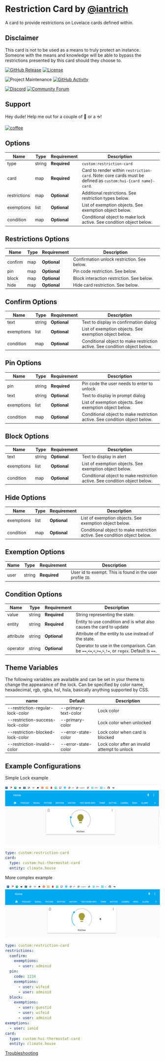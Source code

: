 # Restriction Card by [@iantrich](https://www.github.com/iantrich)

A card to provide restrictions on Lovelace cards defined within.

## Disclaimer

This card is not to be used as a means to truly protect an instance. Someone with the means and knowledge will be able to bypass the restrictions presented by this card should they choose to.

[![GitHub Release][releases-shield]][releases]
[![License][license-shield]](LICENSE.md)

![Project Maintenance][maintenance-shield]
[![GitHub Activity][commits-shield]][commits]

[![Discord][discord-shield]][discord]
[![Community Forum][forum-shield]][forum]

## Support

Hey dude! Help me out for a couple of :beers: or a :coffee:!

[![coffee](https://www.buymeacoffee.com/assets/img/custom_images/black_img.png)](https://www.buymeacoffee.com/zJtVxUAgH)

## Options

| Name         | Type   | Requirement  | Description                                                                                                  |
| ------------ | ------ | ------------ | ------------------------------------------------------------------------------------------------------------ |
| type         | string | **Required** | `custom:restriction-card`                                                                                    |
| card         | map    | **Required** | Card to render within `restriction-card`. Note: core cards must be defined as `custom:hui-{card name}-card`. |
| restrictions | map    | **Optional** | Additional restrictions. See restriction types below.                                                        |
| exemptions   | list   | **Optional** | List of exemption objects. See exemption object below.                                                       |
| condition    | map    | **Optional** | Conditional object to make lock active. See condition object below.                                          |

## Restrictions Options

| Name    | Type | Requirement  | Description                                 |
| ------- | ---- | ------------ | ------------------------------------------- |
| confirm | map  | **Optional** | Confirmation unlock restriction. See below. |
| pin     | map  | **Optional** | Pin code restriction. See below.            |
| block   | map  | **Optional** | Block interaction restriction. See below.   |
| hide    | map  | **Optional** | Hide card restriction. See below.           |

## Confirm Options

| Name       | Type   | Requirement  | Description                                                                |
| ---------- | ------ | ------------ | -------------------------------------------------------------------------- |
| text       | string | **Optional** | Text to display in confirmation dialog                                     |
| exemptions | list   | **Optional** | List of exemption objects. See exemption object below.                     |
| condition  | map    | **Optional** | Conditional object to make restriction active. See condition object below. |

## Pin Options

| Name       | Type   | Requirement  | Description                                                                |
| ---------- | ------ | ------------ | -------------------------------------------------------------------------- |
| pin        | string | **Required** | Pin code the user needs to enter to unlock                                 |
| text       | string | **Optional** | Text to display in prompt dialog                                           |
| exemptions | list   | **Optional** | List of exemption objects. See exemption object below.                     |
| condition  | map    | **Optional** | Conditional object to make restriction active. See condition object below. |

## Block Options

| Name       | Type   | Requirement  | Description                                                                |
| ---------- | ------ | ------------ | -------------------------------------------------------------------------- |
| text       | string | **Optional** | Text to display in alert                                                   |
| exemptions | list   | **Optional** | List of exemption objects. See exemption object below.                     |
| condition  | map    | **Optional** | Conditional object to make restriction active. See condition object below. |

## Hide Options

| Name       | Type | Requirement  | Description                                                                |
| ---------- | ---- | ------------ | -------------------------------------------------------------------------- |
| exemptions | list | **Optional** | List of exemption objects. See exemption object below.                     |
| condition  | map  | **Optional** | Conditional object to make restriction active. See condition object below. |

## Exemption Options

| Name | Type   | Requirement  | Description                                                |
| ---- | ------ | ------------ | ---------------------------------------------------------- |
| user | string | **Required** | User id to exempt. This is found in the user profile `ID`. |

## Condition Options

| Name      | Type   | Requirement  | Description                                                                                         |
| --------- | ------ | ------------ | --------------------------------------------------------------------------------------------------- |
| value     | string | **Required** | String representing the state.                                                                      |
| entity    | string | **Required** | Entity to use condition and is what also causes the card to update                                  |
| attribute | string | **Optional** | Attribute of the entity to use instead of the state.                                                |
| operator  | string | **Optional** | Operator to use in the comparison. Can be `==`,`<=`,`<`,`>=`,`>`,`!=`, or `regex`. Default is `==`. |

## Theme Variables

The following variables are available and can be set in your theme to change the appearance of the lock.
Can be specified by color name, hexadecimal, rgb, rgba, hsl, hsla, basically anything supported by CSS.

| name                             | Default              | Description                                   |
| -------------------------------- | -------------------- | --------------------------------------------- |
| --restriction-regular-lock-color | --primary-text-color | Lock color                                    |
| --restriction-success-lock-color | --primary-color      | Lock color when unlocked                      |
| --restriction-blocked-lock-color | --error-state-color  | Lock color when card is blocked               |
| --restriction-invalid--color     | --error-state-color  | Lock color after an invalid attempt to unlock |

## Example Configurations

Simple Lock example

![lock](lock.gif)

```yaml
type: custom:restriction-card
card:
  type: custom:hui-thermostat-card
  entity: climate.house
```

More complex example

![complex](pin.gif)

```yaml
type: custom:restriction-card
restrictions:
  confirm:
    exemptions:
      - user: adminid
  pin:
    code: 1234
    exemptions:
      - user: wifeid
      - user: adminid
  block:
    exemptions:
      - user: guestid
      - user: wifeid
      - user: adminid
exemptions:
  - user: ianid
card:
  type: custom:hui-thermostat-card
  entity: climate.house
```

[Troubleshooting](https://github.com/thomasloven/hass-config/wiki/Lovelace-Plugins)

[commits-shield]: https://img.shields.io/github/commit-activity/y/custom-cards/restriction-card.svg?style=for-the-badge
[commits]: https://github.com/custom-cards/restriction-card/commits/master
[discord]: https://discord.gg/5e9yvq
[discord-shield]: https://img.shields.io/discord/330944238910963714.svg?style=for-the-badge
[forum-shield]: https://img.shields.io/badge/community-forum-brightgreen.svg?style=for-the-badge
[forum]: https://community.home-assistant.io/c/projects/frontend
[license-shield]: https://img.shields.io/github/license/custom-cards/restriction-card.svg?style=for-the-badge
[maintenance-shield]: https://img.shields.io/maintenance/yes/2019.svg?style=for-the-badge
[releases-shield]: https://img.shields.io/github/release/custom-cards/restriction-card.svg?style=for-the-badge
[releases]: https://github.com/custom-cards/restriction-card/releases
